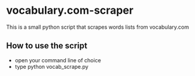 # vocabulary.com-scraper
This is a small python script that scrapes words lists from vocabulary.com

## How to use the script
* open your command line of choice
* type python vocab_scrape.py
